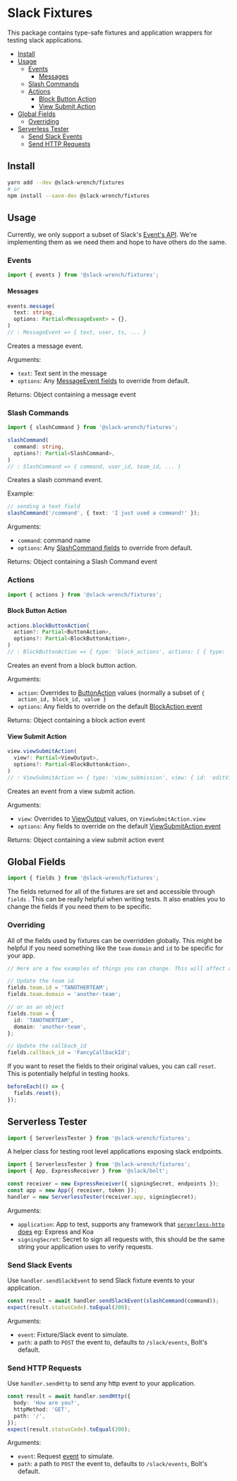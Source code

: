 # Slack Fixtures

This package contains type-safe fixtures and application wrappers for testing slack applications.

- [Install](#install)
- [Usage](#usage)
  - [Events](#events)
    - [Messages](#messages)
  - [Slash Commands](#slash-commands)
  - [Actions](#actions)
    - [Block Button Action](#block-button-action)
    - [View Submit Action](#view-submit-action)
- [Global Fields](#global-fields)
  - [Overriding](#overriding)
- [Serverless Tester](#serverless-tester)
  - [Send Slack Events](#send-slack-events)
  - [Send HTTP Requests](#send-http-requests)

## Install

```bash
yarn add --dev @slack-wrench/fixtures
# or
npm install --save-dev @slack-wrench/fixtures
```

## Usage

Currently, we only support a subset of Slack's [Event's API](https://api.slack.com/events-api). We're implementing them as we need them and hope to have others do the same.

### Events

```typescript
import { events } from '@slack-wrench/fixtures';
```

#### Messages

```typescript
events.message(
  text: string,
  options: Partial<MessageEvent> = {},
)
// : MessageEvent => { text, user, ts, ... }
```

Creates a message event.

Arguments:

- `text`: Text sent in the message
- `options`: Any [MessageEvent fields](https://github.com/slackapi/bolt-js/blob/main/src/types/events/base-events.ts#L450) to override from default.

Returns:
Object containing a message event

### Slash Commands

```typescript
import { slashCommand } from '@slack-wrench/fixtures';

slashCommand(
  command: string,
  options?: Partial<SlashCommand>,
)
// : SlashCommand => { command, user_id, team_id, ... }
```

Creates a slash command event.

Example:

```typescript
// sending a text field
slashCommand('/command', { text: 'I just used a command!' });
```

Arguments:

- `command`: command name
- `options`: Any [SlashCommand fields](https://github.com/slackapi/bolt-js/blob/main/src/types/command/index.ts#L21) to override from default.

Returns:
Object containing a Slash Command event

### Actions

```typescript
import { actions } from '@slack-wrench/fixtures';
```

#### Block Button Action

```typescript
actions.blockButtonAction(
  action?: Partial<ButtonAction>,
  options?: Partial<BlockButtonAction>,
)
// : BlockButtonAction => { type: 'block_actions', actions: [ { type: 'button', ...} ], user, ... }
```

Creates an event from a block button action.

Arguments:

- `action`: Overrides to [ButtonAction](https://github.com/slackapi/bolt-js/blob/main/src/types/actions/block-action.ts#L41) values (normally a subset of `{ action_id, block_id, value }`
- `options`: Any fields to override on the default [BlockAction event](https://github.com/slackapi/bolt-js/blob/main/src/types/actions/block-action.ts#L193)

Returns:
Object containing a block action event

#### View Submit Action

```typescript
view.viewSubmitAction(
  view?: Partial<ViewOutput>,
  options?: Partial<BlockButtonAction>,
)
// : ViewSubmitAction => { type: 'view_submission', view: { id: 'editView', state: {}, ...} ], user, ... }
```

Creates an event from a view submit action.

Arguments:

- `view`: Overrides to [ViewOutput](https://github.com/slackapi/bolt-js/blob/main/src/types/view/index.ts#L73) values, on `ViewSubmitAction.view`
- `options`: Any fields to override on the default [ViewSubmitAction event](https://github.com/slackapi/bolt-js/blob/main/src/types/view/index.ts#L31)

Returns:
Object containing a view submit action event

## Global Fields

```typescript
import { fields } from '@slack-wrench/fixtures';
```

The fields returned for all of the fixtures are set and accessible through `fields` . This can be really helpful when writing tests. It also enables you to change the fields if you need them to be specific.

### Overriding

All of the fields used by fixtures can be overridden globally. This might be helpful if you need something like the `team` `domain` and `id` to be specific for your app.

```typescript
// Here are a few examples of things you can change. This will affect all fixtures.

// Update the team id
fields.team.id = 'TANOTHERTEAM';
fields.team.domain = 'another-team';

// or as an object
fields.team = {
  id: 'TANOTHERTEAM',
  domain: 'another-team',
};

// Update the callback_id
fields.callback_id = 'FancyCallbackId';
```

If you want to reset the fields to their original values, you can call `reset`. This is potentially helpful in testing hooks.

```typescript
beforeEach(() => {
  fields.reset();
});
```

## Serverless Tester

```typescript
import { ServerlessTester } from '@slack-wrench/fixtures';
```

A helper class for testing root level applications exposing slack endpoints.

```typescript
import { ServerlessTester } from '@slack-wrench/fixtures';
import { App, ExpressReceiver } from '@slack/bolt';

const receiver = new ExpressReceiver({ signingSecret, endpoints });
const app = new App({ receiver, token });
handler = new ServerlessTester(receiver.app, signingSecret);
```

Arguments:

- `application`: App to test, supports any framework that [`serverless-http` does](https://github.com/dougmoscrop/serverless-http#supported-frameworks) eg: Express and Koa
- `signingSecret`: Secret to sign all requests with, this should be the same string your application uses to verify requests.

### Send Slack Events

Use `handler.sendSlackEvent` to send Slack fixture events to your application.

```typescript
const result = await handler.sendSlackEvent(slashCommand(command));
expect(result.statusCode).toEqual(200);
```

Arguments:

- `event`: Fixture/Slack event to simulate.
- `path`: a path to `POST` the event to, defaults to `/slack/events`, Bolt's default.

### Send HTTP Requests

Use `handler.sendHttp` to send any http event to your application.

```typescript
const result = await handler.sendHttp({
  body: 'How are you?',
  httpMethod: 'GET',
  path: '/',
});
expect(result.statusCode).toEqual(200);
```

Arguments:

- `event`: Request [event](https://github.com/DefinitelyTyped/DefinitelyTyped/blob/master/types/aws-lambda/trigger/api-gateway-proxy.d.ts#L13) to simulate.
- `path`: a path to `POST` the event to, defaults to `/slack/events`, Bolt's default.
